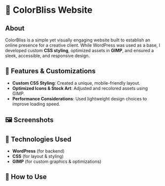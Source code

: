 # 🎨 ColorBliss Website

## About
ColorBliss is a simple yet visually engaging website built to establish an online presence for a creative client. While WordPress was used as a base, I developed custom **CSS styling**, optimized assets in **GIMP**, and ensured a sleek, accessible, and responsive design.

## 🔧 Features & Customizations
- **Custom CSS Styling**: Created a unique, mobile-friendly layout.
- **Optimized Icons & Stock Art**: Adjusted and recolored assets using GIMP.
- **Performance Considerations**: Used lightweight design choices to improve loading speed.

## 🖼️ Screenshots

## 🎨 Technologies Used
- **WordPress** (for backend)
- **CSS** (for layout & styling)
- **GIMP** (for custom graphics & optimizations)

## 🚀 How to Use

